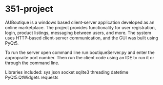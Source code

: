 # 351-project

AUBoutique is a windows based client-server application developed as an online marketplace. The project provides functionality for user registration, login, product listings, messaging between users, and more. The system uses HTTP-based client-server communication, and the GUI was built using PyQt5.

To run the server open command line run boutiqueServer.py and enter the appropraite port number.
Then run the client code using an IDE to run it or through the command line.

Libraries included:
sys
json
socket
sqlite3
threading
datetime
PyQt5.QtWidgets
requests
